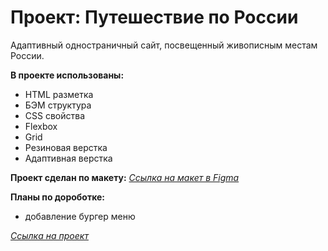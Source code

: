 # Проект: Путешествие по России

Адаптивный одностраничный сайт, посвещенный живописным местам России.

**В проекте использованы:**
* HTML разметка
* БЭМ структура
* CSS свойства
* Flexbox
* Grid
* Резиновая верстка
* Адаптивная верстка

**Проект сделан по макету:**
*[Ссылка на макет в Figma](https://www.figma.com/file/5S2WSbEFL6awjVWJ0NWL8Q/Sprint-3_-Russia-_-desktop-mobile?node-id=28503%3A0)*

**Планы по дороботке:**
* добавление бургер меню

*[Ссылка на проект](https://ms-alina.github.io/russian-travel/)*